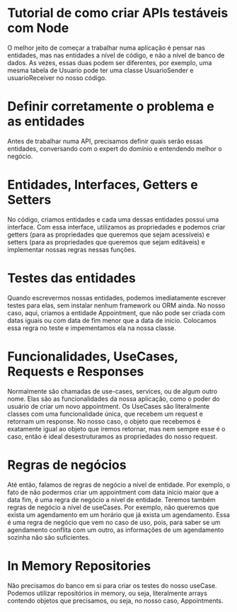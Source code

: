 # Tutorial de como criar APIs testáveis com Node

O melhor jeito de começar a trabalhar numa aplicação é pensar nas entidades,
mas nas entidades a nível de código, e não a nível de banco de dados.
As vezes, essas duas podem ser diferentes, por exemplo, uma mesma tabela de Usuario
pode ter uma classe UsuarioSender e usuarioReceiver no nosso código.

# Definir corretamente o problema e as entidades

Antes de trabalhar numa API, precisamos definir quais serão essas entidades,
conversando com o expert do domínio e entendendo melhor o negócio.

# Entidades, Interfaces, Getters e Setters

No código, criamos entidades e cada uma dessas entidades possui uma interface.
Com essa interface, utilizamos as propriedades e podemos criar getters (para as
propriedades que queremos que sejam acessíveis) e setters (para as propriedades
que queremos que sejam editáveis) e implementar nossas regras nessas funções.

# Testes das entidades

Quando escrevermos nossas entidades, podemos imediatamente escrever testes para elas,
sem instalar nenhum framework ou ORM ainda. No nosso caso, aqui, criamos a entidade
Appointment, que não pode ser criada com datas iguais ou com data de fim menor que
a data de início. Colocamos essa regra no teste e impementamos ela na nossa classe.

# Funcionalidades, UseCases, Requests e Responses

Normalmente são chamadas de use-cases, services, ou de algum outro nome. Elas são
as funcionalidades da nossa aplicação, como o poder do usuário de criar um novo
appointment. Os UseCases são literalmente classes com uma funcionalidade única,
que recebem um request e retornam um response. No nosso caso, o objeto que recebemos
é exatamente igual ao objeto que iremos retornar, mas nem sempre esse é o caso, então
é ideal desestruturamos as propriedades do nosso request.

# Regras de negócios

Até então, falamos de regras de negócio a nível de entidade. Por exemplo,
o fato de não podermos criar um appointment com data início maior que a data fim,
é uma regra de negócio a nível de entidade.
Teremos também regras de negócio a nível de useCases. Por exemplo, não queremos
que exista um agendamento em um horário que já exista um agendamento. Essa é
uma regra de negócio que vem no caso de uso, pois, para saber se um agendamento
conflita com um outro, as informações de um agendamento sozinha não são suficientes.

# In Memory Repositories

Não precisamos do banco em si para criar os testes do nosso useCase. Podemos utilizar
repositórios in memory, ou seja, literalmente arrays contendo objetos que precisamos,
ou seja, no nosso caso, Appointments.
